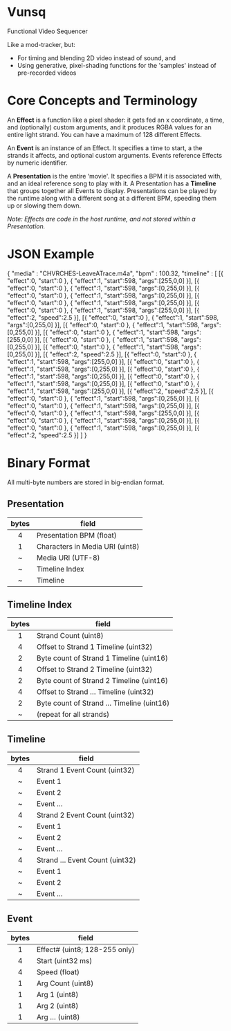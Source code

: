 # Vunsq
Functional Video Sequencer

Like a mod-tracker, but:

* For timing and blending 2D video instead of sound, and
* Using generative, pixel-shading functions for the 'samples' instead of pre-recorded videos


# Core Concepts and Terminology

An **Effect** is a function like a pixel shader: it gets fed an x coordinate, a time, and (optionally) custom arguments, and it produces RGBA values for an entire light strand.
You can have a maximum of 128 different Effects.

An **Event** is an instance of an Effect. It specifies a time to start, a the strands it affects, and optional custom arguments.
Events reference Effects by numeric identifier.

<!--
A **Pattern** is a re-usable grouping of Events.
You can have a maximum of 128 defined Patterns in a **Pattern Library**.

An **Instance** is (surprise!) an instance of a pattern. Like an Event, it specifies a time to start and a strand offset.
-->

A **Presentation** is the entire ‘movie'. It specifies a BPM it is associated with, and an ideal reference song to play with it.
A Presentation has <!-- a Pattern Library and --> a **Timeline** that groups together all Events <!-- and Instances --> to display.
Presentations can be played by the runtime along with a different song at a different BPM, speeding them up or slowing them down.

_Note: Effects are code in the host runtime, and not stored within a Presentation._

# JSON Example

{
   "media" : "CHVRCHES-LeaveATrace.m4a",
   "bpm"   : 100.32,
   "timeline" : [
      [{ "effect":0, "start":0 }, { "effect":1, "start":598, "args":[255,0,0] }],
      [{ "effect":0, "start":0 }, { "effect":1, "start":598, "args":[0,255,0] }],
      [{ "effect":0, "start":0 }, { "effect":1, "start":598, "args":[0,255,0] }],
      [{ "effect":0, "start":0 }, { "effect":1, "start":598, "args":[0,255,0] }],
      [{ "effect":0, "start":0 }, { "effect":1, "start":598, "args":[255,0,0] }],
      [{ "effect":2, "speed":2.5 }],
      [{ "effect":0, "start":0 }, { "effect":1, "start":598, "args":[0,255,0] }],
      [{ "effect":0, "start":0 }, { "effect":1, "start":598, "args":[0,255,0] }],
      [{ "effect":0, "start":0 }, { "effect":1, "start":598, "args":[255,0,0] }],
      [{ "effect":0, "start":0 }, { "effect":1, "start":598, "args":[0,255,0] }],
      [{ "effect":0, "start":0 }, { "effect":1, "start":598, "args":[0,255,0] }],
      [{ "effect":2, "speed":2.5 }],
      [{ "effect":0, "start":0 }, { "effect":1, "start":598, "args":[255,0,0] }],
      [{ "effect":0, "start":0 }, { "effect":1, "start":598, "args":[0,255,0] }],
      [{ "effect":0, "start":0 }, { "effect":1, "start":598, "args":[0,255,0] }],
      [{ "effect":0, "start":0 }, { "effect":1, "start":598, "args":[0,255,0] }],
      [{ "effect":0, "start":0 }, { "effect":1, "start":598, "args":[255,0,0] }],
      [{ "effect":2, "speed":2.5 }],
      [{ "effect":0, "start":0 }, { "effect":1, "start":598, "args":[0,255,0] }],
      [{ "effect":0, "start":0 }, { "effect":1, "start":598, "args":[0,255,0] }],
      [{ "effect":0, "start":0 }, { "effect":1, "start":598, "args":[255,0,0] }],
      [{ "effect":0, "start":0 }, { "effect":1, "start":598, "args":[0,255,0] }],
      [{ "effect":0, "start":0 }, { "effect":1, "start":598, "args":[0,255,0] }],
      [{ "effect":2, "speed":2.5 }]
   ]
}

# Binary Format

All multi-byte numbers are stored in big-endian format.

## Presentation

 bytes | field
:-----:|-----------------------------------
   4   | Presentation BPM (float)
   1   | Characters in Media URI (uint8)
   ~   | Media URI (UTF-8)
   ~   | Timeline Index
   ~   | Timeline


<!--
## Pattern Library

 bytes | field
:-----:|-----------------------------------
   1   | Pattern Count (uint8; max:128)
   2   | Pattern 128 Event Count (uint16)
   ~   | Pattern 128 Event 1
   ~   | Pattern 128 Event 2
   ~   | Pattern 128 Event …
   2   | Pattern 129 Event Count (uint16)
   ~   | Pattern 129 Event 1
   ~   | Pattern 129 Event 2
   ~   | Pattern 129 Event …
   2   | Pattern … Event Count (uint16)
   ~   | Pattern … Event 1
   ~   | Pattern … Event 2
   ~   | Pattern … Event …
-->

## Timeline Index

 bytes | field
:-----:|-----------------------------------------
   1   | Strand Count                    (uint8)
   4   | Offset to Strand 1 Timeline     (uint32)
   2   | Byte count of Strand 1 Timeline (uint16)
   4   | Offset to Strand 2 Timeline     (uint32)
   2   | Byte count of Strand 2 Timeline (uint16)
   4   | Offset to Strand … Timeline     (uint32)
   2   | Byte count of Strand … Timeline (uint16)
   ~   | (repeat for all strands)


## Timeline

 bytes | field
:-----:|-----------------------------------
   4   | Strand 1 Event Count (uint32)
   ~   | Event 1
   ~   | Event 2
   ~   | Event …
   4   | Strand 2 Event Count (uint32)
   ~   | Event 1
   ~   | Event 2
   ~   | Event …
   4   | Strand … Event Count (uint32)
   ~   | Event 1
   ~   | Event 2
   ~   | Event …


## Event

 bytes | field
:-----:|-----------------------------------
   1   | Effect#    (uint8; 128-255 only)
   4   | Start      (uint32 ms)
   4   | Speed      (float)
   1   | Arg Count  (uint8)
   1   | Arg 1      (uint8)
   1   | Arg 2      (uint8)
   1   | Arg …      (uint8)

<!--
## Instance

 bytes | field
:-----:|-----------------------------------
   1   | Pattern# (uint8; 0-127 only)
   4   | Start    (uint32 ms)
   4   | Speed    (float)
-->